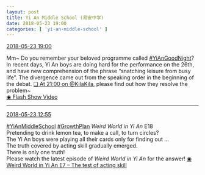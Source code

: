 ```yaml
---
layout: post
title: Yi An Middle School (易安中学)
date: 2018-05-23 19:00
categories: [ 'yi-an-middle-school' ]
---
```


<div class="weibo-info">
  <a href="https://weibo.com/6074218720/Gi0pzBALu">2018-05-23 19:00</a>
</div>

Mm~ Do you remember your beloved programme called [#YiAnGoodNight](https://weibo.com/p/10080892b104a59bff303ca883e7931b5b916e/super_index)? In recent days, Yi An boys are doing hard for the performance on the 26th, and have new comprehension of the phrase “snatching leisure from busy life”. The divergence came out from the speaking order in the beginning of the debat. [❏ At 21:00 on @KilaKila](http://t.cn/R3kFESl), please find out how they resolve the problem~  
[◉ Flash Show Video](https://www.miaopai.com/show/W2-oy6VsQv8pASSit6-0G2g9cLMiqD4Ls5OXHQ__.htm)

<!-- more -->

---

<div class="weibo-info">
  <a href="https://weibo.com/6074218720/GhY1yumL3">2018-05-23 12:55</a>
</div>

[#YiAnMiddleSchool](https://weibo.com/p/100808e5c67e0668537d4caddefd946dcff208/super_index) [#GrowthPlan](https://weibo.com/p/100808fe7264e4339c41df171df3260846e152) *Weird World in Yi An* E18  
Pretending to drink lemon tea, to make a call, to turn circles?  
The Yi An boys were playing all their cards only for finding out …  
The truth covered by acting skill gradually emerged.  
There is only one truth!  
Please watch the latest episode of *Weird World in Yi An* for the answer! [◉ Weird World in Yi An E7 – The test of acting skill](https://www.mgtv.com/b/323708/4399731.html)
